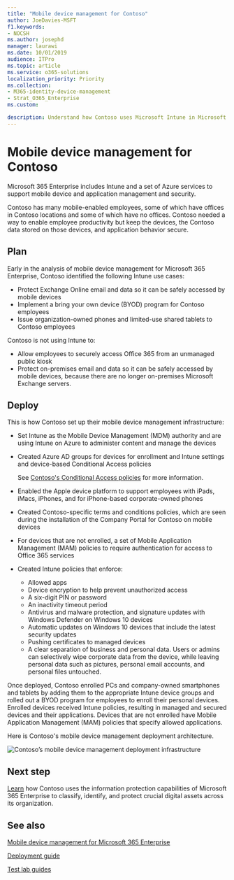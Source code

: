 ```yaml
---
title: "Mobile device management for Contoso"
author: JoeDavies-MSFT
f1.keywords:
- NOCSH
ms.author: josephd
manager: laurawi
ms.date: 10/01/2019
audience: ITPro
ms.topic: article
ms.service: o365-solutions
localization_priority: Priority
ms.collection: 
- M365-identity-device-management
- Strat_O365_Enterprise
ms.custom:

description: Understand how Contoso uses Microsoft Intune in Microsoft 365 Enterprise to manage its devices and the apps that run on them.
---
```


# Mobile device management for Contoso

Microsoft 365 Enterprise includes Intune and a set of Azure services to support mobile device and application management and security.

Contoso has many mobile-enabled employees, some of which have offices in Contoso locations and some of which have no offices. Contoso needed a way to enable employee productivity but keep the devices, the Contoso data stored on those devices, and application behavior secure.

## Plan

Early in the analysis of mobile device management for Microsoft 365 Enterprise, Contoso identified the following Intune use cases:

- Protect Exchange Online email and data so it can be safely accessed by mobile devices
- Implement a bring your own device (BYOD) program for Contoso employees
- Issue organization-owned phones and limited-use shared tablets to Contoso employees

Contoso is not using Intune to:

- Allow employees to securely access Office 365 from an unmanaged public kiosk
- Protect on-premises email and data so it can be safely accessed by mobile devices, because there are no longer on-premises Microsoft Exchange servers.

## Deploy

This is how Contoso set up their mobile device management infrastructure:

- Set Intune as the Mobile Device Management (MDM) authority and are using Intune on Azure to administer content and manage the devices
- Created Azure AD groups for devices for enrollment and Intune settings and device-based Conditional Access policies

  See [Contoso's Conditional Access policies](contoso-identity.md#conditional-access-policies-for-identity-and-device-access) for more information.

- Enabled the Apple device platform to support employees with iPads, iMacs, iPhones, and for iPhone-based corporate-owned phones
- Created Contoso-specific terms and conditions policies, which are seen during the installation of the Company Portal for Contoso on mobile devices
- For devices that are not enrolled, a set of Mobile Application Management (MAM) policies to require authentication for access to Office 365 services
- Created Intune policies that enforce:
  - Allowed apps
  - Device encryption to help prevent unauthorized access
  - A six-digit PIN or password
  - An inactivity timeout period
  - Antivirus and malware protection, and signature updates with Windows Defender on Windows 10 devices
  - Automatic updates on Windows 10 devices that include the latest security updates
  - Pushing certificates to managed devices
  - A clear separation of business and personal data. Users or admins can selectively wipe corporate data from the device, while leaving personal data such as pictures, personal email accounts, and personal files untouched.

Once deployed, Contoso enrolled PCs and company-owned smartphones and tablets by adding them to the appropriate Intune device groups and rolled out a BYOD program for employees to enroll their personal devices. Enrolled devices received Intune policies, resulting in managed and secured devices and their applications. Devices that are not enrolled have Mobile Application Management (MAM) policies that specify allowed applications.

Here is Contoso's mobile device management deployment architecture.

![Contoso’s mobile device management deployment infrastructure](./media/contoso-mdm/contoso-mdm-fig1.png)

## Next step

[Learn](contoso-info-protect.md) how Contoso uses the information protection capabilities of Microsoft 365 Enterprise to classify, identify, and protect crucial digital assets across its organization.

## See also

[Mobile device management for Microsoft 365 Enterprise](mobility-infrastructure.md)

[Deployment guide](deploy-microsoft-365-enterprise.md)

[Test lab guides](m365-enterprise-test-lab-guides.md)


